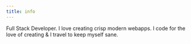 ```yaml
---
title: info
---
```


Full Stack Developer. I love  creating  crisp modern webapps. I code for the love of creating & I travel to keep myself sane.
